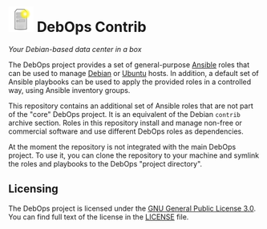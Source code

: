 # [![DebOps logo][debops-logo]](https://debops.org/) DebOps Contrib

*Your Debian-based data center in a box*

[debops-logo]: https://raw.githubusercontent.com/debops/debops/master/lib/images/debops-small.png

The DebOps project provides a set of general-purpose [Ansible][ansible] roles
that can be used to manage [Debian][debian] or [Ubuntu][ubuntu] hosts. In
addition, a default set of Ansible playbooks can be used to apply the provided
roles in a controlled way, using Ansible inventory groups.

[ansible]: https://github.com/ansible/ansible/
[debian]: https://www.debian.org/
[ubuntu]: https://www.ubuntu.com/

This repository contains an additional set of Ansible roles that are not part
of the "core" DebOps project. It is an equivalent of the Debian `contrib`
archive section. Roles in this repository install and manage non-free or
commercial software and use different DebOps roles as dependencies.

At the moment the repository is not integrated with the main DebOps project. To
use it, you can clone the repository to your machine and symlink the roles and
playbooks to the DebOps "project directory".


## Licensing

The DebOps project is licensed under the [GNU General Public License 3.0][gpl-3.0].
You can find full text of the license in the [LICENSE][license] file.

[gpl-3.0]: https://www.gnu.org/licenses/gpl-3.0
[license]: https://github.com/debops/debops-contrib/blob/master/LICENSE
